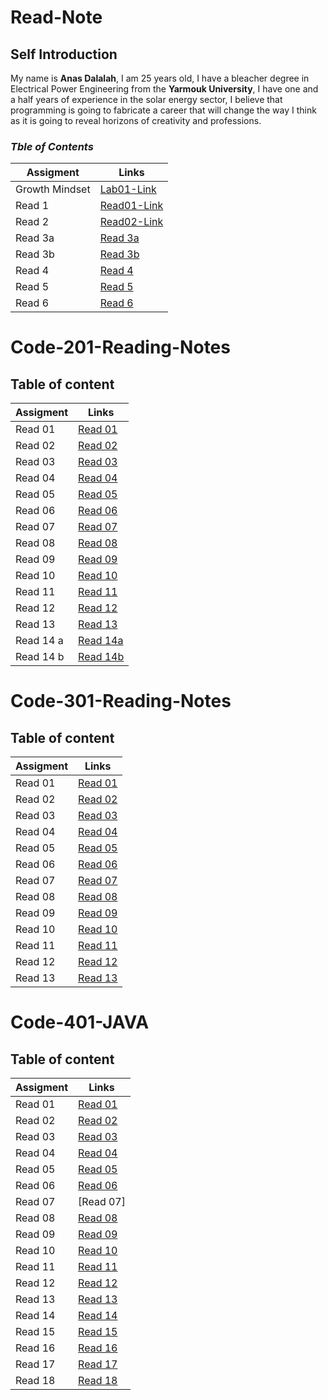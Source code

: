 # Read-Note

## Self Introduction

My name is **Anas Dalalah**, I am 25 years old, I have a bleacher degree in Electrical Power Engineering from the **Yarmouk University**, I have one and a half years of experience in the solar energy sector, I believe that programming is going to fabricate a career that will change the way I think as it is going to reveal horizons of creativity and professions.

### *Tble of Contents*

| Assigment   |Links |
| ----------- | ----------- |
| Growth Mindset    | [Lab01-Link](https://anasdalalaah.github.io/reading-notes/Lab01)       |
|Read 1 | [Read01-Link](https://anasdalalaah.github.io/reading-notes/Read01)        |
| Read 2|[Read02-Link](https://anasdalalaah.github.io/reading-notes/Read02)|
| Read 3a|[Read 3a](https://anasdalalaah.github.io/Read03/)|
| Read 3b| [Read 3b](https://anasdalalaah.github.io/Read03b/CCS)|
| Read 4 |[Read 4](https://anasdalalaah.github.io/reading-notes/Read04)|
| Read 5| [Read 5](https://anasdalalaah.github.io/reading-notes/Read05)|
| Read 6 |[Read 6](https://anasdalalaah.github.io/reading-notes/Read06)|
  

# Code-201-Reading-Notes


## Table of content 

| Assigment   | Links |
| ----------- | ----------- |
| Read 01 | [Read 01](https://anasdalalaah.github.io/reading-notes/Read01-201)|
| Read 02 | [Read 02](https://anasdalalaah.github.io/reading-notes/Class2)|
| Read 03 | [Read 03](https://anasdalalaah.github.io/reading-notes/Class03) |
| Read 04 | [Read 04](https://anasdalalaah.github.io/reading-notes/Class04) |
| Read 05 | [Read 05](https://anasdalalaah.github.io/reading-notes/Class05) |
| Read 06 | [Read 06](https://anasdalalaah.github.io/reading-notes/Class06) |
| Read 07 | [Read 07](https://anasdalalaah.github.io/reading-notes/Classes) |
| Read 08 |  [Read 08](https://anasdalalaah.github.io/reading-notes/Classe08)|
| Read 09 | [Read 09](https://anasdalalaah.github.io/reading-notes/Class09) |
| Read 10 | [Read 10](https://anasdalalaah.github.io/reading-notes/Claass10) |
| Read 11 | [Read 11](https://anasdalalaah.github.io/reading-notes/Class11)  |
| Read 12 | [Read 12](https://anasdalalaah.github.io/reading-notes/Class12) |
| Read 13 | [Read 13](https://anasdalalaah.github.io/reading-notes/Class13)  |
| Read 14 a |[Read 14a](https://anasdalalaah.github.io/reading-notes/Class14a)   |
| Read 14 b |[Read 14b](https://anasdalalaah.github.io/reading-notes/Class14b)   |


# Code-301-Reading-Notes


## Table of content 

| Assigment   | Links |
| ----------- | ----------- |
| Read 01 |[Read 01](https://anasdalalaah.github.io/reading-notes/Read01-301)|
| Read 02 |[Read 02](https://anasdalalaah.github.io/reading-notes/Read02-301) |
| Read 03 |[Read 03](https://anasdalalaah.github.io/reading-notes/Read03-301)|
| Read 04 | [Read 04](https://anasdalalaah.github.io/reading-notes/R04-301)|
| Read 05 |[Read 05](https://anasdalalaah.github.io/reading-notes/R05-301)  |
| Read 06 |[Read 06](https://anasdalalaah.github.io/reading-notes/R06-301)  |
| Read 07 |[Read 07](https://anasdalalaah.github.io/reading-notes/R07-301)  |
| Read 08 | [Read 08](https://anasdalalaah.github.io/reading-notes/R08-301) |
| Read 09 |[Read 09](https://anasdalalaah.github.io/reading-notes/R09-301) |
| Read 10 |[Read 10](https://anasdalalaah.github.io/reading-notes/R10-301) |
| Read 11 |  [Read 11](https://anasdalalaah.github.io/reading-notes/R11-301) |
| Read 12 | [Read 12](https://anasdalalaah.github.io/reading-notes/R12-301) |
| Read 13 | [Read 13](https://anasdalalaah.github.io/reading-notes/R13-301) |


# Code-401-JAVA


## Table of content 

| Assigment   | Links |
| ----------- | ----------- |
| Read 01 |[Read 01](https://anasdalalaah.github.io/reading-notes/Java01)|
| Read 02 |[Read 02](https://anasdalalaah.github.io/reading-notes/Java02)|
| Read 03 |[Read 03](https://anasdalalaah.github.io/reading-notes/Java03)|
| Read 04 |[Read 04](https://anasdalalaah.github.io/reading-notes/Java04)|
| Read 05 |[Read 05](https://anasdalalaah.github.io/reading-notes/Java05)|
| Read 06 |[Read 06](https://anasdalalaah.github.io/reading-notes/Java06)|
| Read 07 |[Read 07]  |
| Read 08 | [Read 08](https://anasdalalaah.github.io/reading-notes/Java08)|
| Read 09 |[Read 09](https://anasdalalaah.github.io/reading-notes/Java09)|
| Read 10|[Read 10](https://anasdalalaah.github.io/reading-notes/Java10)|
| Read 11 |[Read 11](https://anasdalalaah.github.io/reading-notes/Java11)|
| Read 12|[Read 12](https://anasdalalaah.github.io/reading-notes/Java12) |
| Read 13|[Read 13](https://anasdalalaah.github.io/reading-notes/Java13)|
| Read 14|[Read 14](https://anasdalalaah.github.io/reading-notes/Java14)|
| Read 15|[Read 15](https://anasdalalaah.github.io/reading-notes/Java15)|
| Read 16|[Read 16](https://anasdalalaah.github.io/reading-notes/Java16)|
| Read 17|[Read 17](https://anasdalalaah.github.io/reading-notes/Java17)|
| Read 18|[Read 18](https://anasdalalaah.github.io/reading-notes/Java18)|


